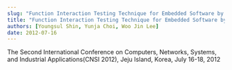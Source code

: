 ```yaml
---
slug: "Function Interaction Testing Technique for Embedded Software by Reusing Unit Test Cases"
title: "Function Interaction Testing Technique for Embedded Software by Reusing Unit Test Cases"
authors: [Youngsul Shin, Yunja Choi, Woo Jin Lee]
date: 2012-07-16
---
```


The Second International Conference on Computers, Networks, Systems, and Industrial Applications(CNSI 2012), Jeju Island, Korea, July 16-18, 2012
